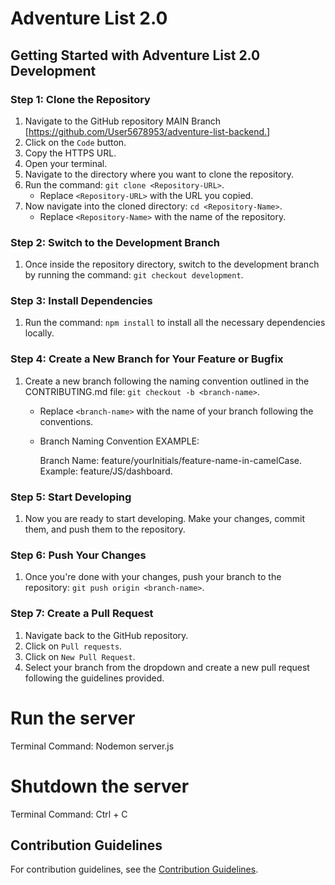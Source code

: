 # Adventure List 2.0

## Getting Started with Adventure List 2.0 Development

### Step 1: Clone the Repository
1. Navigate to the GitHub repository MAIN Branch
   [https://github.com/User5678953/adventure-list-backend.]
3. Click on the `Code` button.
4. Copy the HTTPS URL.
5. Open your terminal.
6. Navigate to the directory where you want to clone the repository.
7. Run the command: `git clone <Repository-URL>`.
   - Replace `<Repository-URL>` with the URL you copied.
8. Now navigate into the cloned directory: `cd <Repository-Name>`.
   - Replace `<Repository-Name>` with the name of the repository.

### Step 2: Switch to the Development Branch
1. Once inside the repository directory, switch to the development branch by running the command: `git checkout development`.

### Step 3: Install Dependencies
1. Run the command: `npm install` to install all the necessary dependencies locally.

### Step 4: Create a New Branch for Your Feature or Bugfix
1. Create a new branch following the naming convention outlined in the CONTRIBUTING.md file: `git checkout -b <branch-name>`.
   - Replace `<branch-name>` with the name of your branch following the conventions.

   - Branch Naming Convention EXAMPLE:

        Branch Name: feature/yourInitials/feature-name-in-camelCase.
        Example: feature/JS/dashboard.

### Step 5: Start Developing
1. Now you are ready to start developing. Make your changes, commit them, and push them to the repository.

### Step 6: Push Your Changes
1. Once you're done with your changes, push your branch to the repository: `git push origin <branch-name>`.

### Step 7: Create a Pull Request
1. Navigate back to the GitHub repository.
2. Click on `Pull requests`.
3. Click on `New Pull Request`.
4. Select your branch from the dropdown and create a new pull request following the guidelines provided.





# Run the server
Terminal Command: Nodemon server.js

# Shutdown the server
Terminal Command: Ctrl + C

## Contribution Guidelines

For contribution guidelines, see the [Contribution Guidelines](CONTRIBUTING.MD).

